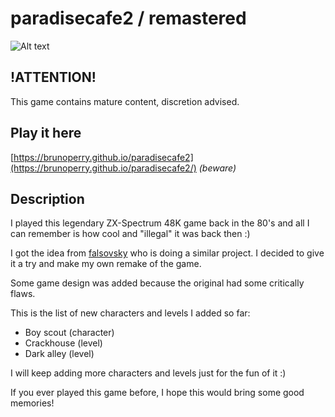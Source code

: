 # paradisecafe2 / remastered

![Alt text](https://brunoperry.github.io/paradisecafe2/media/images/thumb00.png)

## !ATTENTION!

This game contains mature content, discretion advised.

## Play it here

[https://brunoperry.github.io/paradisecafe2](https://brunoperry.github.io/paradisecafe2/) _(beware)_

## Description

I played this legendary ZX-Spectrum 48K game back in the 80's and all I can remember is how cool and "illegal" it was back then :)

I got the idea from [falsovsky](https://github.com/falsovsky/paradise.js) who is doing a similar project. I decided to give it a try and make my own remake of the game.

Some game design was added because the original had some critically flaws.

This is the list of new characters and levels I added so far:

- Boy scout (character)
- Crackhouse (level)
- Dark alley (level)

I will keep adding more characters and levels just for the fun of it :)

If you ever played this game before, I hope this would bring some good memories!

